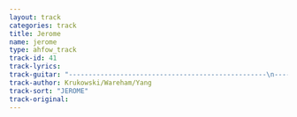 ```yaml
---
layout: track
categories: track
title: Jerome
name: jerome
type: ahfow_track
track-id: 41
track-lyrics: 
track-guitar: "--------------------------------------------------\n----12--12--12--12--12--10--10--------------------\n-----0----0----0---0----0---0----0---11-11-11--11-\n--------------------------------------------0---0-\n--------------------------------------------------\n--------------------------------------------------\n------------------------\n--------------------10--\n--9 h 11--11------------\n--0---0-----------------\n------------------------\n------------------------\nstrum: G D\nchange: E B E B E B C A\n(provided by brad)"
track-author: Krukowski/Wareham/Yang
track-sort: "JEROME"
track-original: 
---
```

